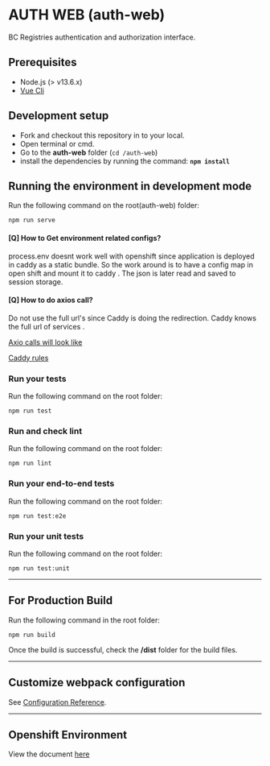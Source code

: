 # AUTH WEB (auth-web)

BC Registries authentication and authorization interface.

## Prerequisites
- Node.js (> v13.6.x)
- [Vue Cli](https://cli.vuejs.org/)

## Development setup

- Fork and checkout this repository in to your local.
- Open terminal or cmd.
- Go to the **auth-web** folder (`cd /auth-web`)
- install the dependencies by running the command: **`npm install`**

## Running the environment in development mode
Run the following command on the root(auth-web) folder:
```
npm run serve
```

#### [Q] How to Get environment related configs?

process.env doesnt work well with openshift since application is deployed in caddy as a static bundle.
So the work around is to have a config map in open shift and mount it to caddy .
The json is later read and saved to session storage.

#### [Q] How to do axios call?

Do not use the full url's since Caddy is doing the redirection. 
Caddy knows the full url of services .

[Axio calls will look like](/auth-web/src/services/org.services.ts)

[Caddy rules](/auth-web/openshift/Caddyfile)


### Run your tests
Run the following command on the root folder:
```
npm run test
```

### Run and check lint
Run the following command on the root folder:
```
npm run lint
```

### Run your end-to-end tests
Run the following command on the root folder:
```
npm run test:e2e
```

### Run your unit tests
Run the following command on the root folder:
```
npm run test:unit
```
---
## For Production Build 
Run the following command in the root folder:

```
npm run build
```
Once the build is successful, check the **/dist** folder for the build files.

---
## Customize webpack configuration
See [Configuration Reference](https://cli.vuejs.org/config/).

----

## Openshift Environment
View the document [here](/docs/build-deploy.md#webui-runtime)
